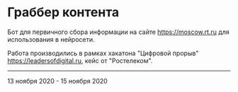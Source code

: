 # Граббер контента
Бот для первичного сбора информации на сайте https://moscow.rt.ru для использования в нейросети.

Работа производились в рамках хакатона "Цифровой прорыв" https://leadersofdigital.ru, кейс от "Ростелеком".

---
13 ноября 2020 - 15 ноября 2020